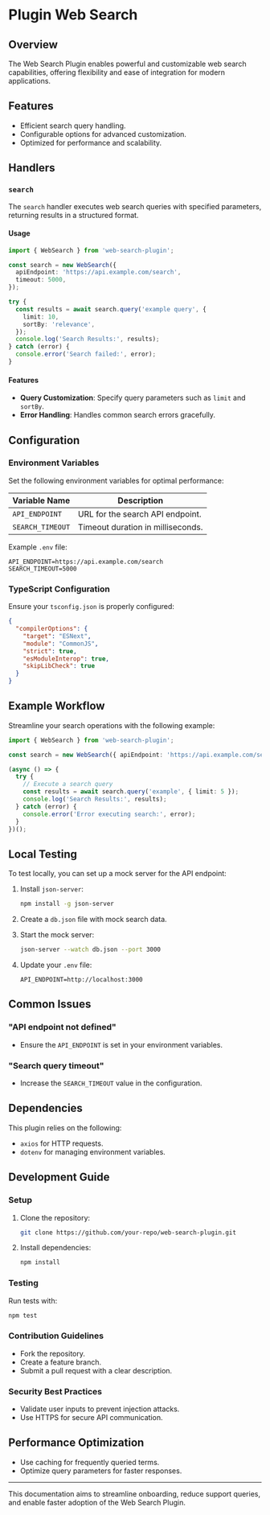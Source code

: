 # Plugin Web Search

## Overview

The Web Search Plugin enables powerful and customizable web search capabilities, offering flexibility and ease of integration for modern applications.

## Features

- Efficient search query handling.
- Configurable options for advanced customization.
- Optimized for performance and scalability.

## Handlers

### `search`

The `search` handler executes web search queries with specified parameters, returning results in a structured format.

#### Usage

```typescript
import { WebSearch } from 'web-search-plugin';

const search = new WebSearch({
  apiEndpoint: 'https://api.example.com/search',
  timeout: 5000,
});

try {
  const results = await search.query('example query', {
    limit: 10,
    sortBy: 'relevance',
  });
  console.log('Search Results:', results);
} catch (error) {
  console.error('Search failed:', error);
}
```

#### Features

- **Query Customization**: Specify query parameters such as `limit` and `sortBy`.
- **Error Handling**: Handles common search errors gracefully.

## Configuration

### Environment Variables

Set the following environment variables for optimal performance:

| Variable Name    | Description                       |
| ---------------- | --------------------------------- |
| `API_ENDPOINT`   | URL for the search API endpoint.  |
| `SEARCH_TIMEOUT` | Timeout duration in milliseconds. |

Example `.env` file:

```env
API_ENDPOINT=https://api.example.com/search
SEARCH_TIMEOUT=5000
```

### TypeScript Configuration

Ensure your `tsconfig.json` is properly configured:

```json
{
  "compilerOptions": {
    "target": "ESNext",
    "module": "CommonJS",
    "strict": true,
    "esModuleInterop": true,
    "skipLibCheck": true
  }
}
```

## Example Workflow

Streamline your search operations with the following example:

```typescript
import { WebSearch } from 'web-search-plugin';

const search = new WebSearch({ apiEndpoint: 'https://api.example.com/search' });

(async () => {
  try {
    // Execute a search query
    const results = await search.query('example', { limit: 5 });
    console.log('Search Results:', results);
  } catch (error) {
    console.error('Error executing search:', error);
  }
})();
```

## Local Testing

To test locally, you can set up a mock server for the API endpoint:

1. Install `json-server`:

   ```bash
   npm install -g json-server
   ```

2. Create a `db.json` file with mock search data.

3. Start the mock server:

   ```bash
   json-server --watch db.json --port 3000
   ```

4. Update your `.env` file:
   ```env
   API_ENDPOINT=http://localhost:3000
   ```

## Common Issues

### "API endpoint not defined"

- Ensure the `API_ENDPOINT` is set in your environment variables.

### "Search query timeout"

- Increase the `SEARCH_TIMEOUT` value in the configuration.

## Dependencies

This plugin relies on the following:

- `axios` for HTTP requests.
- `dotenv` for managing environment variables.

## Development Guide

### Setup

1. Clone the repository:

   ```bash
   git clone https://github.com/your-repo/web-search-plugin.git
   ```

2. Install dependencies:
   ```bash
   npm install
   ```

### Testing

Run tests with:

```bash
npm test
```

### Contribution Guidelines

- Fork the repository.
- Create a feature branch.
- Submit a pull request with a clear description.

### Security Best Practices

- Validate user inputs to prevent injection attacks.
- Use HTTPS for secure API communication.

## Performance Optimization

- Use caching for frequently queried terms.
- Optimize query parameters for faster responses.

---

This documentation aims to streamline onboarding, reduce support queries, and enable faster adoption of the Web Search Plugin.
